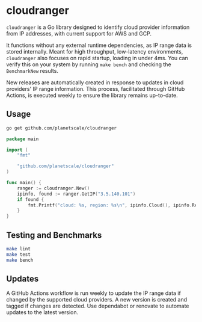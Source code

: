 # cloudranger

`cloudranger` is a Go library designed to identify cloud provider information from IP addresses, with current support for AWS and GCP.

It functions without any external runtime dependencies, as IP range data is stored internally. Meant for high throughput, low-latency environments, `cloudranger` also focuses on rapid startup, loading in under 4ms. You can verify this on your system by running `make bench` and checking the `BenchmarkNew` results.

New releases are automatically created in response to updates in cloud providers' IP range information. This process, facilitated through GitHub Actions, is executed weekly to ensure the library remains up-to-date.

## Usage

```sh
go get github.com/planetscale/cloudranger
```

```go
package main

import (
	"fmt"

	"github.com/planetscale/cloudranger"
)

func main() {
	ranger := cloudranger.New()
	ipinfo, found := ranger.GetIP("3.5.140.101")
	if found {
		fmt.Printf("cloud: %s, region: %s\n", ipinfo.Cloud(), ipinfo.Region())
	}
}
```

## Testing and Benchmarks

```sh
make lint
make test
make bench
```

## Updates

A GitHub Actions workflow is run weekly to update the IP range data if changed by the supported cloud providers. A new version is created and tagged if changes are detected. Use dependabot or renovate to automate updates to the latest version.